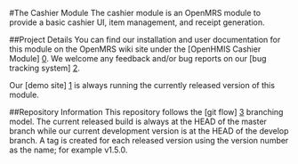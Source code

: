 #The Cashier Module
The cashier module is an OpenMRS module to provide a basic cashier UI, item management, and receipt generation.

##Project Details
You can find our installation and user documentation for this module on the OpenMRS wiki site under the [OpenHMIS Cashier Module] [0].  We welcome any feedback and/or bug reports on our [bug tracking system] [2].  

Our [demo site] [1] is always running the currently released version of this module. 

##Repository Information
This repository follows the [git flow] [3] branching model.  The current released build is always at the HEAD of the master branch while our current development version is at the HEAD of the develop branch.  A tag is created for each released version using the version number as the name; for example v1.5.0.

[0]: https://wiki.openmrs.org/display/docs/OpenHMIS+Cashier+Module
[1]: http://openmrs.openhmisafrica.org
[2]: http://youtrack.openhmisafrica.org
[3]: https://github.com/nvie/gitflow
